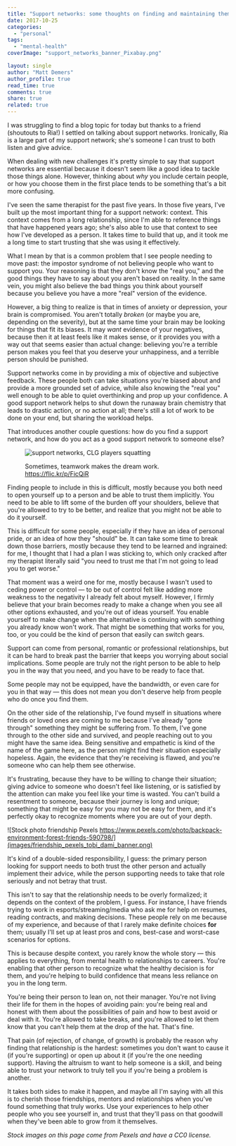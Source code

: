 ```yaml
---
title: "Support networks: some thoughts on finding and maintaining them"
date: 2017-10-25
categories: 
  - "personal"
tags: 
  - "mental-health"
coverImage: "support_networks_banner_Pixabay.png"

layout: single
author: "Matt Demers"
author_profile: true
read_time: true
comments: true
share: true
related: true
---
```


I was struggling to find a blog topic for today but thanks to a friend (shoutouts to Ria!) I settled on talking about support networks. Ironically, Ria is a large part of my support network; she's someone I can trust to both listen and give advice.

When dealing with new challenges it's pretty simple to say that support networks are essential because it doesn't seem like a good idea to tackle those things alone. However, thinking about _why_ you include certain people, or how you choose them in the first place tends to be something that's a bit more confusing.

I've seen the same therapist for the past five years. In those five years, I've built up the most important thing for a support network: context. This context comes from a long relationship, since I'm able to reference things that have happened years ago; she's also able to use that context to see how I've developed as a person. It takes time to build that up, and it took me a long time to start trusting that she was using it effectively.

What I mean by that is a common problem that I see people needing to move past: the impostor syndrome of not believing people who want to support you. Your reasoning is that they don't know the "real you," and the good things they have to say about you aren't based on reality. In the same vein, you might also believe the bad things you think about yourself because you believe you have a more "real" version of the evidence.

However, a big thing to realize is that in times of anxiety or depression, your brain is compromised. You aren't totally _broken_ (or maybe you are, depending on the severity), but at the same time your brain may be looking for things that fit its biases. It may _want_ evidence of your negatives, because then it at least feels like it makes sense, or it provides you with a way out that seems easier than actual change: believing you're a terrible person makes you feel that you deserve your unhappiness, and a terrible person should be punished.

Support networks come in by providing a mix of objective and subjective feedback. These people both can take situations you're biased about and provide a more grounded set of advice, while also knowing the "real you" well enough to be able to quiet overthinking and prop up your confidence. A good support network helps to shut down the runaway brain chemistry that leads to drastic action, or no action at all; there's still a lot of work to be done on your end, but sharing the workload helps.

That introduces another couple questions: how do you find a support network, and how do you act as a good support network to someone else?

<figure>

![support networks, CLG players squatting ](images/teamwork_dreamwork.png)

<figcaption>

Sometimes, teamwork makes the dream work. https://flic.kr/p/FicQiR

</figcaption>

</figure>

Finding people to include in this is difficult, mostly because you both need to open yourself up to a person and be able to trust them implicitly. You need to be able to lift some of the burden off your shoulders, believe that you're allowed to try to be better, and realize that you might not be able to do it yourself.

This is difficult for some people, especially if they have an idea of personal pride, or an idea of how they "should" be. It can take some time to break down those barriers, mostly because they tend to be learned and ingrained: for me, I thought that I had a plan I was sticking to, which only cracked after my therapist literally said "you need to trust me that I'm not going to lead you to get worse."

That moment was a weird one for me, mostly because I wasn't used to ceding power or control — to be out of control felt like adding more weakness to the negativity I already felt about myself. However, I firmly believe that your brain becomes ready to make a change when you see all other options exhausted, and you're out of ideas yourself. You enable yourself to make change when the alternative is continuing with something you already know won't work. That might be something that works for you, too, or you could be the kind of person that easily can switch gears.

Support can come from personal, romantic or professional relationships, but it can be hard to break past the barrier that keeps you worrying about social implications. Some people are truly not the right person to be able to help you in the way that you need, and you have to be ready to face that.

Some people may not be equipped, have the bandwidth, or even care for you in that way — this does not mean you don't deserve help from people who do once you find them.

On the other side of the relationship, I've found myself in situations where friends or loved ones are coming to me because I've already "gone through" something they might be suffering from. To them, I've gone through to the other side and survived, and people reaching out to you might have the same idea. Being sensitive and empathetic is kind of the name of the game here, as the person might find their situation especially hopeless. Again, the evidence that they're receiving is flawed, and you're someone who can help them see otherwise.

It's frustrating, because they have to be willing to change their situation; giving advice to someone who doesn't feel like listening, or is satisfied by the attention can make you feel like your time is wasted. You can't build a resentment to someone, because their journey is long and unique; something that might be easy for you may not be easy for them, and it's perfectly okay to recognize moments where you are out of your depth.

![Stock photo friendship Pexels https://www.pexels.com/photo/backpack-environment-forest-friends-590798/](images/friendship_pexels_tobi_dami_banner.png)

It's kind of a double-sided responsibility, I guess: the primary person looking for support needs to both trust the other person and actually implement their advice, while the person supporting needs to take that role seriously and not betray that trust.

This isn't to say that the relationship needs to be overly formalized; it depends on the context of the problem, I guess. For instance, I have friends trying to work in esports/streaming/media who ask me for help on resumes, reading contracts, and making decisions. These people rely on me because of my experience, and because of that I rarely make definite choices **for** them; usually I'll set up at least pros and cons, best-case and worst-case scenarios for options.

This is because despite context, you rarely know the whole story — this applies to everything, from mental health to relationships to careers. You're enabling that other person to recognize what the healthy decision is for them, and you're helping to build confidence that means less reliance on you in the long term.

You're being their person to lean on, not their manager. You're not living their life for them in the hopes of avoiding pain: you're being real and honest with them about the possibilities of pain and how to best avoid or deal with it. You're allowed to take breaks, and you're allowed to let them know that you can't help them at the drop of the hat. That's fine.

That pain (of rejection, of change, of growth) is probably the reason why finding that relationship is the hardest: sometimes you don't want to cause it (if you're supporting) or open up about it (if you're the one needing support). Having the altruism to want to help someone is a skill, and being able to trust your network to truly tell you if you're being a problem is another.

It takes both sides to make it happen, and maybe all I'm saying with all this is to cherish those friendships, mentors and relationships when you've found something that truly works. Use your experiences to help other people who you see yourself in, and trust that they'll pass on that goodwill when they've been able to grow from it themselves.

_Stock images on this page come from Pexels and have a CC0 license._
